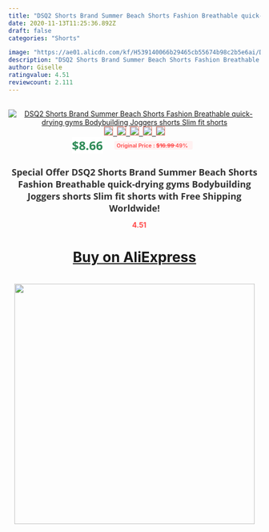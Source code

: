 ```yaml
---
title: "DSQ2 Shorts Brand Summer Beach Shorts Fashion Breathable quick-drying gyms Bodybuilding Joggers shorts Slim fit shorts"
date: 2020-11-13T11:25:36.892Z
draft: false
categories: "Shorts"

image: "https://ae01.alicdn.com/kf/H539140066b29465cb55674b98c2b5e6ai/DSQ2-Shorts-Brand-Summer-Beach-Shorts-Fashion-Breathable-quick-drying-gyms-Bodybuilding-Joggers-shorts-Slim-fit.jpg"
description: "DSQ2 Shorts Brand Summer Beach Shorts Fashion Breathable quick-drying gyms Bodybuilding Joggers shorts Slim fit shorts"
author: Giselle
ratingvalue: 4.51
reviewcount: 2.111
---
```

<br>
<div style="text-align: center;">
<a href="https://s.click.aliexpress.com/e/_9y2V6H" target="_blank" rel="nofollow noopener noreferrer"><img alt="DSQ2 Shorts Brand Summer Beach Shorts Fashion Breathable quick-drying gyms Bodybuilding Joggers shorts Slim fit shorts" class="magnifier-image" src="https://ae01.alicdn.com/kf/H539140066b29465cb55674b98c2b5e6ai/DSQ2-Shorts-Brand-Summer-Beach-Shorts-Fashion-Breathable-quick-drying-gyms-Bodybuilding-Joggers-shorts-Slim-fit.jpg_640x640.jpg">
<br>
<img style="border:1px solid salmon" src="https://ae01.alicdn.com/kf/H539140066b29465cb55674b98c2b5e6ai/DSQ2-Shorts-Brand-Summer-Beach-Shorts-Fashion-Breathable-quick-drying-gyms-Bodybuilding-Joggers-shorts-Slim-fit.jpg_120x120.jpg">&nbsp;&nbsp;<img style="border:1px solid salmon" src="https://ae01.alicdn.com/kf/H59e1750ddf9548aa98b0127c9cf2ac1d4/DSQ2-Shorts-Brand-Summer-Beach-Shorts-Fashion-Breathable-quick-drying-gyms-Bodybuilding-Joggers-shorts-Slim-fit.jpg_120x120.jpg">&nbsp;&nbsp;<img style="border:1px solid salmon" src="https://ae01.alicdn.com/kf/Hdad9e69bb5c344508055c594e1f3a64cH/DSQ2-Shorts-Brand-Summer-Beach-Shorts-Fashion-Breathable-quick-drying-gyms-Bodybuilding-Joggers-shorts-Slim-fit.jpg_120x120.jpg">&nbsp;&nbsp;<img style="border:1px solid salmon" src="https://ae01.alicdn.com/kf/H9447cf861469446ea96f90824bb65bdb3/DSQ2-Shorts-Brand-Summer-Beach-Shorts-Fashion-Breathable-quick-drying-gyms-Bodybuilding-Joggers-shorts-Slim-fit.jpg_120x120.jpg">&nbsp;&nbsp;<img style="border:1px solid salmon" src="https://ae01.alicdn.com/kf/H6c2287483dd848c1b1a96d04837b6d443/DSQ2-Shorts-Brand-Summer-Beach-Shorts-Fashion-Breathable-quick-drying-gyms-Bodybuilding-Joggers-shorts-Slim-fit.jpg_120x120.jpg"></a></div><br0>
<div style="text-align: center;"><span style="background-color: white; border: 0px; box-sizing: border-box; color: seagreen; display: inline-block; font-family: &quot;open sans&quot; , &quot;arial&quot; , &quot;helvetica&quot; , sans-serif , &quot;heiti&quot;; font-size: 24px; font-stretch: inherit; font-weight: 700; line-height: inherit; margin: 0px 10px 0px 0px; padding: 0px; vertical-align: middle;">$8.66 </span>
<span style="background: rgb(255 , 241 , 241); border-radius: 3px; border: 0px; box-sizing: border-box; color: #ff4747; display: inline-block; font-family: inherit; font-size: 12px; font-stretch: inherit; font-style: inherit; font-variant: inherit; font-weight: 600; line-height: inherit; margin: 0px; padding: 2px 5px; transform: scale(0.9); vertical-align: middle;">Original Price : <b style="text-decoration: line-through;">$16.99 </b> 49%&nbsp;&nbsp;</span></div>
<h1 style="color: #333333; display: inline-block; font-family: &quot;open sans&quot; , &quot;arial&quot; , &quot;helvetica&quot; , sans-serif , &quot;heiti&quot;; font-size: 18px; font-stretch: inherit; font-weight: 700; text-align: center;">Special Offer DSQ2 Shorts Brand Summer Beach Shorts Fashion Breathable quick-drying gyms Bodybuilding Joggers shorts Slim fit shorts with Free Shipping Worldwide!</h1>
<div style="color: #ff4747; text-align: center;">
<img src="https://4.bp.blogspot.com/-M0ZcTcb-5uY/XleCXlxnR4I/AAAAAAAAAEc/OrjgMkXV1oMQFaCRZj5HQwOCBcu3w1FegCPcBGAYYCw/s1600/star.png" style="height: 15px;">&nbsp;<b>4.51</b></div>
<div class="button_cont" align="center"><a class="buynow_a" href="https://s.click.aliexpress.com/e/_9y2V6H" target="_blank" rel="nofollow noopener noreferrer"><H1>Buy on AliExpress</H1></a></div><br>
<div class="separator" style="clear: both; text-align: center;">
<img src="https://lh3.googleusercontent.com/-pTy5HemUv9M/XlePHvY0dAI/AAAAAAAAAE4/0nX5iRUoIWY8eMW9Dpxeirr157OZliDIgCLcBGAsYHQ/s1600/badge.gif" width="480">
</div>
